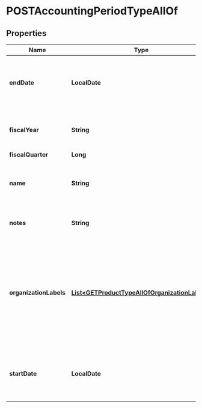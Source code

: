 

# POSTAccountingPeriodTypeAllOf


## Properties

| Name | Type | Description | Notes |
|------------ | ------------- | ------------- | -------------|
|**endDate** | **LocalDate** | The end date of the accounting period in yyyy-mm-dd format, for example, \&quot;2016-02-19\&quot;.  |  |
|**fiscalYear** | **String** | Fiscal year of the accounting period in yyyy format, for example, \&quot;2016\&quot;.  |  |
|**fiscalQuarter** | **Long** |  |  [optional] |
|**name** | **String** | Name of the accounting period.  Accounting period name must be unique. Maximum of 100 characters.  |  |
|**notes** | **String** | Notes about the accounting period.  Maximum of 255 characters.  |  [optional] |
|**organizationLabels** | [**List&lt;GETProductTypeAllOfOrganizationLabels&gt;**](GETProductTypeAllOfOrganizationLabels.md) | The organization that the accounting period belongs to.   For each item in the array, either the &#x60;organizationId&#x60; or the &#x60;organizationName&#x60; field is required.  This field is only required when you have already turned on Multi-Org feature.  |  [optional] |
|**startDate** | **LocalDate** | The start date of the accounting period in yyyy-mm-dd format, for example, \&quot;2016-02-19\&quot;.  |  |



